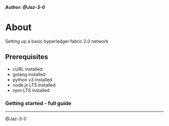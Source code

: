 _**Author: @Jaz-3-0**_

# About 
Setting up a basic hyperledger fabric 2.0 network

## Prerequisites

- cURL installed
- golang installed
- python v3 installed
- node.js LTS installed
- npm LTS installed

### Getting started - full guide

-------

@Jaz-3-0
